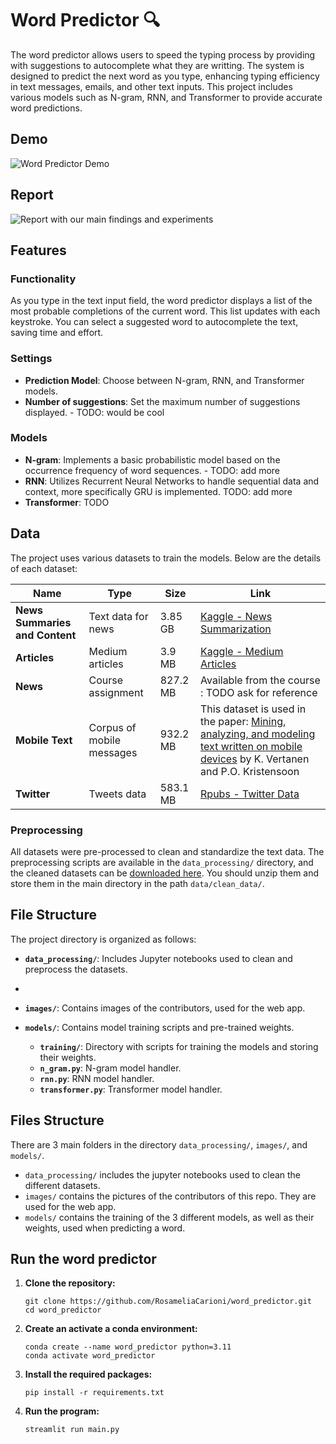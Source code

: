 
# Word Predictor  🔍

The word predictor allows users to speed the typing process by providing with suggestions to autocomplete what they are writting. The system is designed to predict the next word as you type, enhancing typing efficiency in text messages, emails, and other text inputs. This project includes various models such as N-gram, RNN, and Transformer to provide accurate word predictions.

## Demo
![Word Predictor Demo](make_it_a_gif)

## Report
![Report with our main findings and experiments](link_to_report)

## Features

### Functionality
As you type in the text input field, the word predictor displays a list of the most probable completions of the current word. This list updates with each keystroke. You can select a suggested word to autocomplete the text, saving time and effort.

### Settings
- **Prediction Model**: Choose between N-gram, RNN, and Transformer models.
- **Number of suggestions**: Set the maximum number of suggestions displayed. - TODO: would be cool

### Models 
- **N-gram**: Implements a basic probabilistic model based on the occurrence frequency of word sequences. - TODO: add more
- **RNN**: Utilizes Recurrent Neural Networks to handle sequential data and context, more specifically GRU is implemented. TODO: add more 
- **Transformer**: TODO 

## Data
The project uses various datasets to train the models. Below are the details of each dataset:

| Name               | Type                     | Size     | Link                                                                |
|--------------------|--------------------------|----------|---------------------------------------------------------------------|
| **News Summaries and Content** | Text data for news | 3.85 GB  | [Kaggle - News Summarization](https://www.kaggle.com/datasets/sbhatti/news-summarization) |
| **Articles**       | Medium articles          | 3.9 MB   | [Kaggle - Medium Articles](https://www.kaggle.com/datasets/hsankesara/medium-articles) |
| **News**           | Course assignment | 827.2 MB | Available from the course : TODO ask for reference                                      |
| **Mobile Text**       | Corpus of mobile messages          | 932.2 MB | This dataset is used in the paper: [Mining, analyzing, and modeling text written on mobile devices](https://www.cambridge.org/core/journals/natural-language-engineering/article/mining-analyzing-and-modeling-text-written-on-mobile-devices/A60B599D7E92B5DB9CBDE243A80626C3) by K. Vertanen and P.O. Kristensoon |
| **Twitter**        | Tweets data              | 583.1 MB | [Rpubs - Twitter Data](https://rpubs.com/NAyako/1036093)             |

### Preprocessing 
All datasets were pre-processed to clean and standardize the text data. The preprocessing scripts are available in the `data_processing/` directory, and the cleaned datasets can be [downloaded here](https://drive.google.com/file/d/13o4l--P29W-vunAA241gp_zDWu0SOxJF/view?usp=sharing). You should unzip them and store them in the main directory in the path `data/clean_data/`.

## File Structure 
The project directory is organized as follows:  
- **`data_processing/`**: Includes Jupyter notebooks used to clean and preprocess the datasets.
- 
- **`images/`**: Contains images of the contributors, used for the web app.

- **`models/`**: Contains model training scripts and pre-trained weights.
  - **`training/`**: Directory with scripts for training the models and storing their weights.
  - **`n_gram.py`**: N-gram model handler.
  - **`rnn.py`**: RNN model handler.
  - **`transformer.py`**: Transformer model handler.

## Files Structure 
There are 3 main folders in the directory `data_processing/`, `images/`, and `models/`.
- `data_processing/` includes the jupyter notebooks used to clean the different datasets.
- `images/` contains the pictures of the contributors of this repo. They are used for the web app.
- `models/` contains the training of the 3 different models, as well as their weights, used when predicting a word. 

## Run the word predictor 

1. **Clone the repository:**
    ````
   git clone https://github.com/RosameliaCarioni/word_predictor.git
   cd word_predictor
    ````

2. **Create an activate a conda environment:**
    ````
    conda create --name word_predictor python=3.11 
    conda activate word_predictor
    ````
3. **Install the required packages:**
    ````
    pip install -r requirements.txt
    ````
4. **Run the program:**
    ````
    streamlit run main.py
    ````
